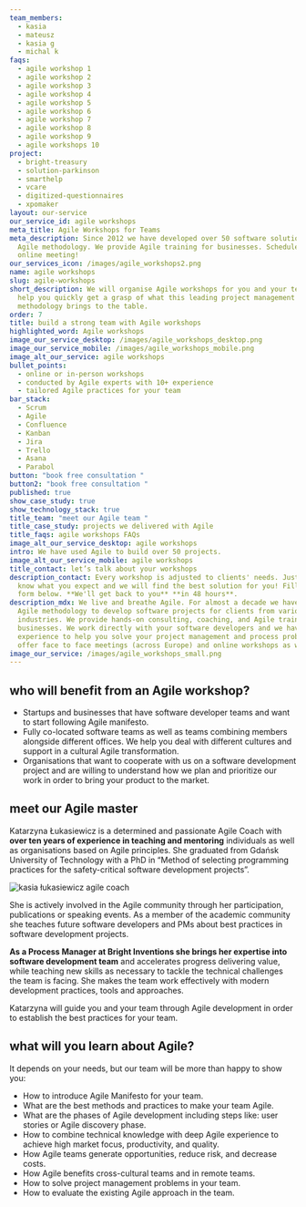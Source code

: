 ```yaml
---
team_members:
  - kasia
  - mateusz
  - kasia g
  - michal k
faqs:
  - agile workshop 1
  - agile workshop 2
  - agile workshop 3
  - agile workshop 4
  - agile workshop 5
  - agile workshop 6
  - agile workshop 7
  - agile workshop 8
  - agile workshop 9
  - agile workshops 10
project:
  - bright-treasury
  - solution-parkinson
  - smarthelp
  - vcare
  - digitized-questionnaires
  - xpomaker
layout: our-service
our_service_id: agile workshops
meta_title: Agile Workshops for Teams
meta_description: Since 2012 we have developed over 50 software solutions with
  Agile methodology. We provide Agile training for businesses. Schedule an
  online meeting!
our_services_icon: /images/agile_workshops2.png
name: agile workshops
slug: agile-workshops
short_description: We will organise Agile workshops for you and your team and
  help you quickly get a grasp of what this leading project management
  methodology brings to the table.
order: 7
title: build a strong team with Agile workshops
highlighted_word: Agile workshops
image_our_service_desktop: /images/agile_workshops_desktop.png
image_our_service_mobile: /images/agile_workshops_mobile.png
image_alt_our_service: agile workshops
bullet_points:
  - online or in-person workshops
  - conducted by Agile experts with 10+ experience
  - tailored Agile practices for your team
bar_stack:
  - Scrum
  - Agile
  - Confluence
  - Kanban
  - Jira
  - Trello
  - Asana
  - Parabol
button: "book free consultation "
button2: "book free consultation "
published: true
show_case_study: true
show_technology_stack: true
title_team: "meet our Agile team "
title_case_study: projects we delivered with Agile
title_faqs: agile workshops FAQs
image_alt_our_service_desktop: agile workshops
intro: We have used Agile to build over 50 projects.
image_alt_our_service_mobile: agile workshops
title_contact: let’s talk about your workshops
description_contact: Every workshop is adjusted to clients' needs. Just let us
  know what you expect and we will find the best solution for you! Fill out the
  form below. **We'll get back to you** **in 48 hours**.
description_mdx: We live and breathe Agile. For almost a decade we have used
  Agile methodology to develop software projects for clients from various
  industries. We provide hands-on consulting, coaching, and Agile training for
  businesses. We work directly with your software developers and we have the
  experience to help you solve your project management and process problems. We
  offer face to face meetings (across Europe) and online workshops as well.
image_our_service: /images/agile_workshops_small.png
---
```


## who will benefit from an Agile workshop?

- Startups and businesses that have software developer teams and want to start following Agile manifesto.
- Fully co-located software teams as well as teams combining members alongside different offices. We help you deal with different cultures and support in a cultural Agile transformation.
- Organisations that want to cooperate with us on a software development project and are willing to understand how we plan and prioritize our work in order to bring your product to the market.

## meet our Agile master

Katarzyna Łukasiewicz is a determined and passionate Agile Coach with **over ten years of experience in teaching and mentoring** individuals as well as organisations based on Agile principles. She graduated from Gdańsk University of Technology with a PhD in “Method of selecting programming practices for the safety-critical software development projects”.

![kasia łukasiewicz agile coach](/images/kasia_agile_coach_bright_inventions.png)

She is actively involved in the Agile community through her participation, publications or speaking events. As a member of the academic community she teaches future software developers and PMs about best practices in software development projects.

**As a Process Manager at Bright Inventions she brings her expertise into software development team** and accelerates progress delivering value, while teaching new skills as necessary to tackle the technical challenges the team is facing. She makes the team work effectively with modern development practices, tools and approaches.

Katarzyna will guide you and your team through Agile development in order to establish the best practices for your team.

## what will you learn about Agile?

It depends on your needs, but our team will be more than happy to show you:

- How to introduce Agile Manifesto for your team.
- What are the best methods and practices to make your team Agile.
- What are the phases of Agile development including steps like: user stories or Agile discovery phase.
- How to combine technical knowledge with deep Agile experience to achieve high market focus, productivity, and quality.
- How Agile teams generate opportunities, reduce risk, and decrease costs.
- How Agile benefits cross-cultural teams and in remote teams.
- How to solve project management problems in your team.
- How to evaluate the existing Agile approach in the team.
